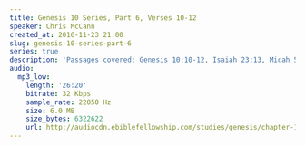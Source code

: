```yaml
---
title: Genesis 10 Series, Part 6, Verses 10-12
speaker: Chris McCann
created_at: 2016-11-23 21:00
slug: genesis-10-series-part-6
series: true
description: 'Passages covered: Genesis 10:10-12, Isaiah 23:13, Micah 5:5-7.'
audio:
  mp3_low:
    length: '26:20'
    bitrate: 32 Kbps
    sample_rate: 22050 Hz
    size: 6.0 MB
    size_bytes: 6322622
    url: http://audiocdn.ebiblefellowship.com/studies/genesis/chapter-10/2016.11.23_McCann_-_Genesis_10_Series_Part_6.mp3
---
```

